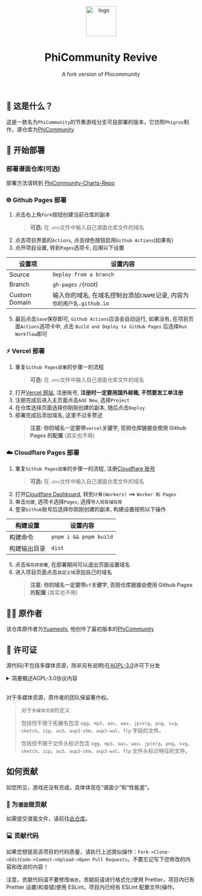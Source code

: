 <div align="center">
<img alt="logo" height="80" src="./public/AppIcon.png" />
<h1>PhiCommunity Revive</h1>

<p>A fork version of Phicommunity</p>
</div>
<br />

## 📄 这是什么？

这是一款名为`PhiCommunity`的节奏游戏分支可自部署的版本，它仿照`Phigros`制作，源仓库为[PhiCommunity](https://github.com/yuameshi/phicommunity)

## 🚀 开始部署

### 部署谱面仓库(可选)

部署方法请转到 [PhiCommunity-Charts-Repo](https://github.com/PhiGameRevive/PhiCommunity-Charts-Repo)

### 🌐 Github Pages 部署

1. 点击右上角`Fork`按钮创建当前仓库的副本
    > **可选:** 在`.env`文件中输入自己谱面仓库文件的域名
2. 点击项目界面的`Actions`, 点击绿色按钮启用`Github Actions`(如果有)
3. 点开项目设置, 转到`Pages`选项卡, 应用以下设置

| 设置项        | 设置内容                                                                |
| ------------- | ----------------------------------------------------------------------- |
| Source        | `Deploy from a branch`                                                  |
| Branch        | `gh-pages` `/`(root)                                                    |
| Custom Domain | 输入你的域名, 在域名控制台添加`CNAME`记录, 内容为`你的用户名.github.io` |

5. 最后点击`Save`保存即可, `Github Actions`应该会自动运行, 如果没有, 在项目页面`Actions`选项卡中, 点击 `Build and Deploy to GitHub Pages` 后选择`Run Workflow`即可

### ⚡ Vercel 部署

1. 重复`Github Pages部署`的步骤一的流程
    > **可选:** 在`.env`文件中输入自己谱面仓库文件的域名
2. 打开[Vercel 网站](https://vercel.com), 注册账号, **注册时一定要用国外邮箱, 不然要发工单注册**
3. 注册完成后进入主页面点击`Add New`, 选择`Project`
4. 在仓库选择页面选择你刚刚创建的副本, 随后点击`Deploy`
5. 部署完成后添加域名, 这里不过多赘述
    > **注意: 你的域名一定要带`vercel`关键字, 否则仓库链接会使用 Github Pages 的配置** (其实也不用)

### ☁️ Cloudflare Pages 部署

1. 重复`Github Pages部署`的步骤一的流程, 注册[Cloudflare 账号](https://dash.cloudflare.com/sign-up)
    > **可选:** 在`.env`文件中输入自己谱面仓库文件的域名
2. 打开[Cloudflare Dashboard](https://dash.cloudflare.com), 转到`计算(Workers)` ==> `Worker 和 Pages`
3. 单击`创建`, 选项卡选择`Pages`, 选择`导入现有储存库`
4. 登录`Github`账号后选择你刚刚创建的副本, 构建设置按照以下操作

| 构建设置     | 设置内容               |
| ------------ | ---------------------- |
| 构建命令     | `pnpm i && pnpm build` |
| 构建输出目录 | `dist`                 |

5. 点击`保存并部署`, 在部署期间可以退出页面设置域名
6. 进入项目页面点击`自定义域`添加自己的域名
    > **注意: 你的域名一定要带`cf`关键字, 否则仓库链接会使用 Github Pages 的配置** (其实也不用)

## 👨‍💻 原作者

该仓库原作者为[Yuameshi](https://github.com/yuameshi), 他创作了最初版本的[PhiCommunity](https://github.com/yuameshi/phicommunity)

## 📜 许可证

源代码(不包括多媒体资源，除非另有说明)在[AGPL-3.0](https://www.gnu.org/licenses/agpl-3.0.html)许可下分发

<details>
<summary>简要概述AGPL-3.0协议内容</summary>

GNU Affero 通用公共许可证 v3.0

这种最强大的 Copyleft 许可的许可取决于提供许可作品和修改的完整源代码，其中包括在同一许可下使用许可作品的大型作品。 必须保留版权和许可声明。 贡献者明确授予专利权。 当修改版本用于通过网络提供服务时，必须提供修改版本的完整源代码。

您获得的权限:

-   商业用途
-   修改
-   分发
-   专利使用
-   私人使用

您将被此许可证限制:

-   责任
-   保障

再创作所需的条件:

-   包含许可和版权声明
-   标明修改的内容
-   同样保持开源
-   作为网络服务使用视为分发
-   使用相同的许可证(AGPL-3.0)

</details>
<br >

对于多媒体资源，原作者的团队保留著作权。

> 对于`多媒体资源`的定义
>
> 包括但不限于拓展名包含 `ogg`、`mp3`、`aac`、`wav`、`jp(e)g`、`png`、`svg`、`sketch`、`zip`、`au3`、`aup3-shm`、`aup3-wal`、`flp` 字段的文件。
>
> 包括但不限于文件头标识包含 `ogg`、`mp3`、`aac`、`wav`、`jp(e)g`、`png`、`svg`、`sketch`、`zip`、`au3`、`aup3-shm`、`aup3-wal`、`flp` 文件头标识特征的文件。

## 如何贡献

如您所见，游戏还没有完成，具体体现在“谱面少”和“性能差”。

### 🎵 为`谱面`做贡献

如需提交谱面文件，请前往[此仓库](https://github.com/phigamerevive/PhiCommunity-Charts-Repo)。

### 💻 贡献代码

如果您想提高该项目的代码质量，请执行上述类似操作：`Fork->Clone->EditCode->Commit->Upload->Open Pull Requests`。不要忘记写下您修改的内容和改进的内容！

注意，贡献代码请不要修改`缩进`，贡献前请进行格式化(使用 Prettier，项目内已有 Prettier 设置)和查错(使用 ESLint，项目内已经有 ESLint 配置文件)操作。
